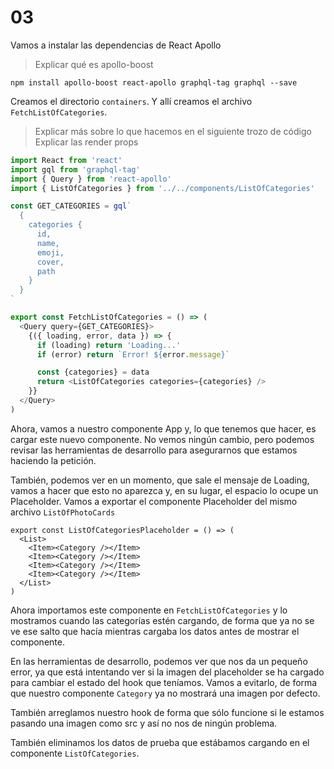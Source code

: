 # 03

Vamos a instalar las dependencias de React Apollo

> Explicar qué es apollo-boost


```
npm install apollo-boost react-apollo graphql-tag graphql --save
```

Creamos el directorio `containers`. Y allí creamos el archivo `FetchListOfCategories`.

> Explicar más sobre lo que hacemos en el siguiente trozo de código
> Explicar las render props

```js
import React from 'react'
import gql from 'graphql-tag'
import { Query } from 'react-apollo'
import { ListOfCategories } from '../../components/ListOfCategories'

const GET_CATEGORIES = gql`
  {
    categories {
      id,
      name,
      emoji,
      cover,
      path
    }
  }
`

export const FetchListOfCategories = () => (
  <Query query={GET_CATEGORIES}>
    {({ loading, error, data }) => {
      if (loading) return 'Loading...'
      if (error) return `Error! ${error.message}`

      const {categories} = data
      return <ListOfCategories categories={categories} />
    }}
  </Query>
)
```

Ahora, vamos a nuestro componente App y, lo que tenemos que hacer, es cargar este nuevo componente. No vemos ningún cambio, pero podemos revisar las herramientas de desarrollo para asegurarnos que estamos haciendo la petición.

También, podemos ver en un momento, que sale el mensaje de Loading, vamos a hacer que esto no aparezca y, en su lugar, el espacio lo ocupe un Placeholder. Vamos a exportar el componente Placeholder del mismo archivo `ListOfPhotoCards`


```
export const ListOfCategoriesPlaceholder = () => (
  <List>
    <Item><Category /></Item>
    <Item><Category /></Item>
    <Item><Category /></Item>
    <Item><Category /></Item>
  </List>
)
```

Ahora importamos este componente en `FetchListOfCategories` y lo mostramos cuando las categorías estén cargando, de forma que ya no se ve ese salto que hacía mientras cargaba los datos antes de mostrar el componente.

En las herramientas de desarrollo, podemos ver que nos da un pequeño error, ya que está intentando ver si la imagen del placeholder se ha cargado para cambiar el estado del hook que teníamos. Vamos a evitarlo, de forma que nuestro componente `Category` ya no mostrará una imagen por defecto.

También arreglamos nuestro hook de forma que sólo funcione si le estamos pasando una imagen como src y así no nos de ningún problema.

También eliminamos los datos de prueba que estábamos cargando en el componente `ListOfCategories`.

